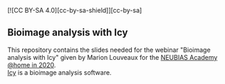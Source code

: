 [![CC BY-SA 4.0][cc-by-sa-shield]][cc-by-sa]

## Bioimage analysis with Icy

This repository contains the slides needed for the webinar "Bioimage analysis with Icy" given by Marion Louveaux for the [NEUBIAS Academy @home in 2020](eubias.org/NEUBIAS/training-schools/neubias-academy-home/).      
[Icy](http://icy.bioimageanalysis.org/) is a bioimage analysis software.       